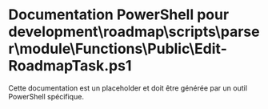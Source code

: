 # Documentation PowerShell pour development\roadmap\scripts\parser\module\Functions\Public\Edit-RoadmapTask.ps1

Cette documentation est un placeholder et doit être générée par un outil PowerShell spécifique.
